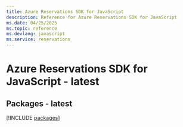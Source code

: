 ```yaml
---
title: Azure Reservations SDK for JavaScript
description: Reference for Azure Reservations SDK for JavaScript
ms.date: 04/25/2025
ms.topic: reference
ms.devlang: javascript
ms.service: reservations
---
```

# Azure Reservations SDK for JavaScript - latest
## Packages - latest
[!INCLUDE [packages](reservations-index.md)]